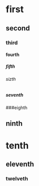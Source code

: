 # first
## second
### third
#### fourth
##### fifth
###### sizth
##### seventh
###eighth
## ninth
# tenth
## eleventh
### twelveth
